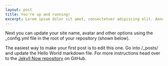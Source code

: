 ```yaml
---
layout: post
title: You're up and running!
excerpt: Lorem ipsum dolor sit amet, consectetuer adipiscing elit. Aenean commodo ligula eget dolor.
---
```


Next you can update your site name, avatar and other options using the _config.yml file in the root of your repository (shown below).

The easiest way to make your first post is to edit this one. Go into /_posts/ and update the Hello World markdown file. For more instructions head over to the [Jekyll Now repository](https://github.com/barryclark/jekyll-now) on GitHub.
